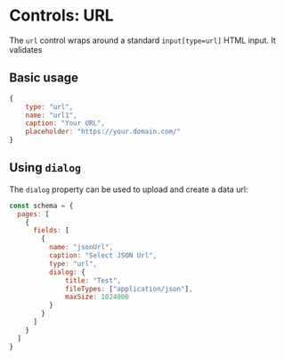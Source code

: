 # Controls: URL

The ```url``` control wraps around a standard ```input[type=url]``` HTML input.
It validates 

## Basic usage

```js
{
    type: "url",
    name: "url1",
    caption: "Your URL",
    placeholder: "https://your.domain.com/"
}
```

## Using ```dialog```

The ```dialog``` property can be used to upload and create a data url:

```js
const schema = {
  pages: [
    {
      fields: [
        {
          name: "jsonUrl",
          caption: "Select JSON Url",
          type: "url",
          dialog: {
              title: "Test",
              fileTypes: ["application/json"],
              maxSize: 1024000
          }
        }
      ]
    }
  ]
}
```

